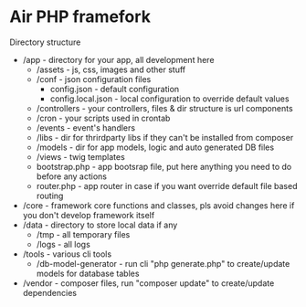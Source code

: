 # Air PHP framefork
Directory structure

* /app - directory for your app, all development here
  * /assets - js, css, images and other stuff
  * /conf - json configuration files
    * config.json - default configuration
    * config.local.json - local configuration to override default values
  * /controllers - your controllers, files & dir structure is url components
  * /cron - your scripts used in crontab
  * /events - event's handlers
  * /libs - dir for thrirdparty libs if they can't be installed from composer
  * /models - dir for app models, logic and auto generated DB files  
  * /views - twig templates
  * bootstrap.php - app bootsrap file, put here anything you need to do before any actions
  * router.php - app router in case if you want override default file based routing 
* /core - framework core functions and classes, pls avoid changes here if you don't develop framework itself 
* /data - directory to store local data if any
  * /tmp - all temporary files 
  * /logs - all logs
* /tools - various cli tools 
  * /db-model-generator - run cli "php generate.php" to create/update models for database tables 
* /vendor - composer files, run "composer update" to create/update dependencies